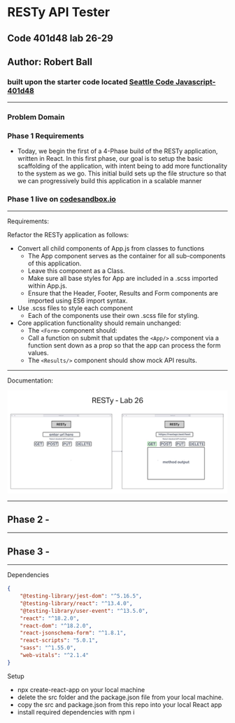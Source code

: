 # RESTy API Tester

## Code 401d48 lab 26-29

## Author: Robert Ball

### built upon the starter code located [Seattle Code Javascript-401d48](https://github.com/codefellows/seattle-code-javascript-401d48/tree/main/class-26/lab/starter-code)

---

### Problem Domain

### Phase 1 Requirements

* Today, we begin the first of a 4-Phase build of the RESTy application, written in React. In this first phase, our goal is to setup the basic scaffolding of the application, with intent being to add more functionality to the system as we go. This initial build sets up the file structure so that we can progressively build this application in a scalable manner

### Phase 1 live on [codesandbox.io](https://codesandbox.io/p/github/RDBALL/resty/lab26?selection=%5B%7B%22endColumn%22%3A1%2C%22endLineNumber%22%3A12%2C%22startColumn%22%3A1%2C%22startLineNumber%22%3A12%7D%5D&file=%2FREADME.md&workspace=%257B%2522activeFileId%2522%253A%2522cl9n5pr7d0000lscm7ext4sft%2522%252C%2522openFiles%2522%253A%255B%255D%252C%2522sidebarPanel%2522%253A%2522EXPLORER%2522%252C%2522gitSidebarPanel%2522%253A%2522COMMIT%2522%252C%2522sidekickItems%2522%253A%255B%257B%2522type%2522%253A%2522PREVIEW%2522%252C%2522taskId%2522%253A%2522start%2522%252C%2522port%2522%253A3001%252C%2522key%2522%253A%2522cl9nfhe6g00el376hmikh4kx6%2522%252C%2522isMinimized%2522%253Afalse%257D%252C%257B%2522type%2522%253A%2522TASK_LOG%2522%252C%2522taskId%2522%253A%2522start%2522%252C%2522key%2522%253A%2522cl9n5vdru00tc376h345pqhch%2522%252C%2522isMinimized%2522%253Afalse%257D%255D%257D) 

---
Requirements:

Refactor the RESTy application as follows:

* Convert all child components of App.js from classes to functions
  * The App component serves as the container for all sub-components of this application.
  * Leave this component as a Class.
  * Make sure all base styles for App are included in a .scss imported within App.js.
  * Ensure that the Header, Footer, Results and Form components are imported using ES6 import syntax.
* Use .scss files to style each component
  * Each of the components use their own .scss file for styling.
* Core application functionality should remain unchanged:
  * The `<Form>` component should:
  * Call a function on submit that updates the `<App/>` component via a function sent down as a prop so that the app can process the form values.
  * The `<Results/>` component should show mock API results.

---

Documentation:

![UML lab11](./public/assets/lab26UML.jpg)

---

## Phase 2 -

---

## Phase 3 -

---

Dependencies

```JSON
{
    "@testing-library/jest-dom": "^5.16.5",
    "@testing-library/react": "^13.4.0",
    "@testing-library/user-event": "^13.5.0",
    "react": "^18.2.0",
    "react-dom": "^18.2.0",
    "react-jsonschema-form": "^1.8.1",
    "react-scripts": "5.0.1",
    "sass": "^1.55.0",
    "web-vitals": "^2.1.4"
}
```

Setup

* npx create-react-app on your local machine
* delete the src folder and the package.json file from your local machine.
* copy the src and package.json from this repo into your local React app
* install required dependencies with npm i
